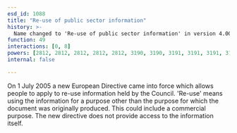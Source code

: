 ```yaml
---
esd_id: 1088
title: "Re-use of public sector information"
history: >-
  Name changed to 'Re-use of public sector information' in version 4.00
function: 49
interactions: [0, 8]
powers: [2812, 2812, 2812, 2812, 2812, 3190, 3190, 3191, 3191, 3191, 3191, 3191, 3191, 3191, 3191, 3191]
internal: false

---
```


On 1 July 2005 a new European Directive came into force which allows people to apply to re-use information held by the Council. 'Re-use' means using the information for a purpose other than the purpose for which the document was originally produced. This could include a commercial purpose. The new directive does not provide access to the information itself.

